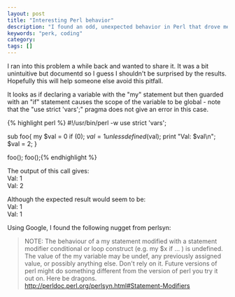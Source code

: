 ```yaml
---
layout: post
title: "Interesting Perl behavior"
description: "I found an odd, unexpected behavior in Perl that drove me crazy."
keywords: "perk, coding"
category:
tags: []
---
```

<p>I ran into this problem a while back and wanted to share it. It was a bit unintuitive but documentd so I guess I shouldn't be surprised by the results. Hopefully this will help someone else avoid this pitfall.</p>

<p>It looks as if declaring a variable with the "my" statement but then guarded with an "if" statement causes the scope of the variable to be global - note that the "use strict 'vars';" pragma does not give an error in this case.</p>

{% highlight perl %}
#!/usr/bin/perl -w
use strict  'vars';

sub foo{
    my $val = 0 if (0);
    $val = 1 unless defined($val);
    print "Val: $val\n";
    $val = 2;
}

foo();
foo();{% endhighlight %}

<p>The output of this call gives:<br/>
Val: 1<br/>
Val: 2</p>

<p>
Although the expected result would seem to be:<br/>
Val: 1<br/>
Val: 1
</p>

<p>Using Google, I found the following nugget from perlsyn:</p>

<blockquote>NOTE: The behaviour of a my statement modified with a statement modifier conditional or loop construct (e.g. my $x if ... ) is undefined. The value of the my variable may be undef, any previously assigned value, or possibly anything else. Don't rely on it. Future versions of perl might do something different from the version of perl you try it out on. Here be dragons.
<a href="http://perldoc.perl.org/perlsyn.html#Statement-Modifiers" target="_blank">http://perldoc.perl.org/perlsyn.html#Statement-Modifiers</a></blockquote>
